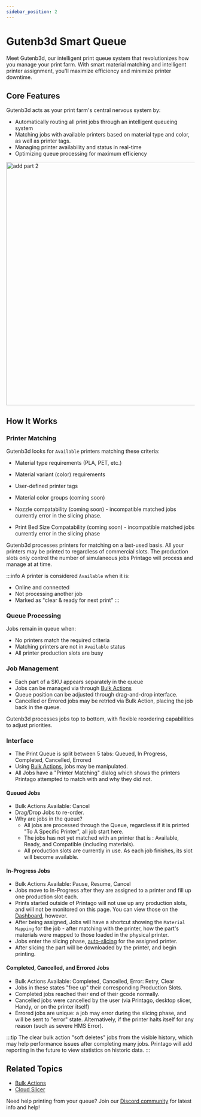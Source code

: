 ```yaml
---
sidebar_position: 2
---
```


# Gutenb3d Smart Queue

Meet Gutenb3d, our intelligent print queue system that revolutionizes how you manage your print farm. With smart material matching and intelligent printer assignment, you'll maximize efficiency and minimize printer downtime.

## Core Features

Gutenb3d acts as your print farm's central nervous system by:

* Automatically routing all print jobs through an intelligent queueing system
* Matching jobs with available printers based on material type and color, as well as printer tags.
* Managing printer availability and status in real-time
* Optimizing queue processing for maximum efficiency

<img src="/img/gutenbed.gif" width="650" alt="add part 2" />

## How It Works

### Printer Matching

Gutenb3d looks for `Available` printers matching these criteria:

* Material type requirements (PLA, PET, etc.)
* Material variant (color) requirements
* User-defined printer tags

* Material color groups (coming soon)
* Nozzle compatability (coming soon) - incompatible matched jobs currently error in the slicing phase.
* Print Bed Size Compatability (coming soon) - incompatible matched jobs currently error in the slicing phase

Gutenb3d processes printers for matching on a last-used basis.  All your printers may be printed to regardless of commercial slots.  The production slots only control the number of simulaneous jobs Printago will process and manage at at time.

:::info
A printer is considered `Available` when it is:
* Online and connected
* Not processing another job
* Marked as "clear & ready for next print"
:::

### Queue Processing

Jobs remain in queue when:

* No printers match the required criteria
* Matching printers are not in `Available` status
* All printer production slots are busy

### Job Management

* Each part of a SKU appears separately in the queue
* Jobs can be managed via through [Bulk Actions](../printing/advanced-printing/bulk-actions.md)
* Queue position can be adjusted through drag-and-drop interface.
* Cancelled or Errored jobs may be retried via Bulk Action, placing the job back in the queue.

Gutenb3d processes jobs top to bottom, with flexible reordering capabilities to adjust priorities.

### Interface
- The Print Queue is split between 5 tabs: Queued, In Progress, Completed, Cancelled, Errored
- Using [Bulk Actions](../printing/advanced-printing/bulk-actions.md), jobs may be manipulated. 
- All Jobs have a "Printer Matching" dialog which shows the printers Printago attempted to match with and why they did not.

#### Queued Jobs
- Bulk Actions Available: Cancel
- Drag/Drop Jobs to re-order.
- Why are jobs in the queue?
    - All jobs are processed through the Queue, regardless if it is printed "To A Specific Printer", all job start here.
    - The jobs has not yet matched with an printer that is : Available, Ready, and Compatible (including materials).
    - All production slots are currently in use.  As each job finishes, its slot will become available.

#### In-Progress Jobs
- Bulk Actions Available: Pause, Resume, Cancel
- Jobs move to In-Progress after they are assigned to a printer and fill up one production slot each.
- Prints started outside of Printago will not use up any production slots, and will not be monitored on this page.  You can view those on the [Dashboard](/docs/dashboard-queue/dashboard-overview.md), however.
- After being assigned, Jobs will have a shortcut showing the `Material Mapping` for the job - after matching with the printer, how the part's materials were mapped to those loaded in the physical printer.
- Jobs enter the slicing phase, [auto-slicing](/docs//printing/cloud-slicer.md) for the assigned printer.
- After slicing the part will be downloaded by the printer, and begin printing.

#### Completed, Cancelled, and Errored Jobs
- Bulk Actions Available: Completed, Cancelled, Error: Retry, Clear
- Jobs in these states "free up" their corresponding Production Slots.
- Completed jobs reached their end of their gcode normally.
- Cancelled jobs were cancelled by the user (via Printago, desktop slicer, Handy, or on the printer itself)
- Errored jobs are unique: a job may error during the slicing phase, and will be sent to "error" state.  Alternatively, if the printer halts itself for any reason (such as severe HMS Error).  

:::tip
The clear bulk action "soft deletes" jobs from the visible history, which may help performance issues after completing many jobs.  Printago will add reporting in the future to view statistics on historic data.
:::



## Related Topics

* [Bulk Actions](../printing/advanced-printing/bulk-actions.md)
* [Cloud Slicer](../printing/cloud-slicer.md)

Need help printing from your queue? Join our [Discord community](https://discord.gg/RCFA2u99De) for latest info and help!